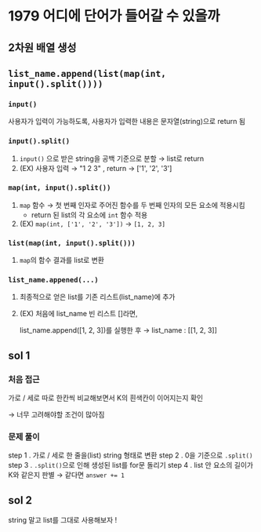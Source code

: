 # 1979 어디에 단어가 들어갈 수 있을까

## 2차원 배열 생성
## `list_name.append(list(map(int, input().split())))` 

### `input()`
사용자가 입력이 가능하도록, 사용자가 입력한 내용은 문자열(string)으로 return 됨
### `input().split()`
1. `input()` 으로 받은 string을 공백 기준으로 분할 → list로 return
2. (EX) 사용자 입력 → "1 2 3" , return → ['1', '2', '3']   
### `map(int, input().split())`
1.  `map` 함수 → 첫 번째 인자로 주어진 함수를 두 번째 인자의 모든 요소에 적용시킴
    - return 된 list의 각 요소에 `int` 함수 적용
2. (EX) `map(int, ['1', '2', '3'])` → `[1, 2, 3]`
### `list(map(int, input().split()))`
1.  `map`의 함수 결과를 list로 변환
### `list_name.appened(...)`
1. 최종적으로 얻은 list를 기존 리스트(list_name)에 추가
2. (EX) 처음에 list_name 빈 리스트 []라면,

    list_name.append([1, 2, 3])를 실행한 후 → list_name : [[1, 2, 3]]

## sol 1
### 처음 접근
가로 / 세로 따로 한칸씩 비교해보면서 K의 흰색칸이 이어지는지 확인

→ 너무 고려해야할 조건이 많아짐
### 문제 풀이
step 1 . 가로 / 세로 한 줄을(list) string 형태로 변환
step 2 . 0을 기준으로 `.split()`
step 3 . `.split()`으로 인해 생성된 list를 for문 돌리기
step 4 . list 안 요소의 길이가 K와 같은지 판별 → 같다면 `answer += 1`

## sol 2
string 말고 list를 그대로 사용해보자 !